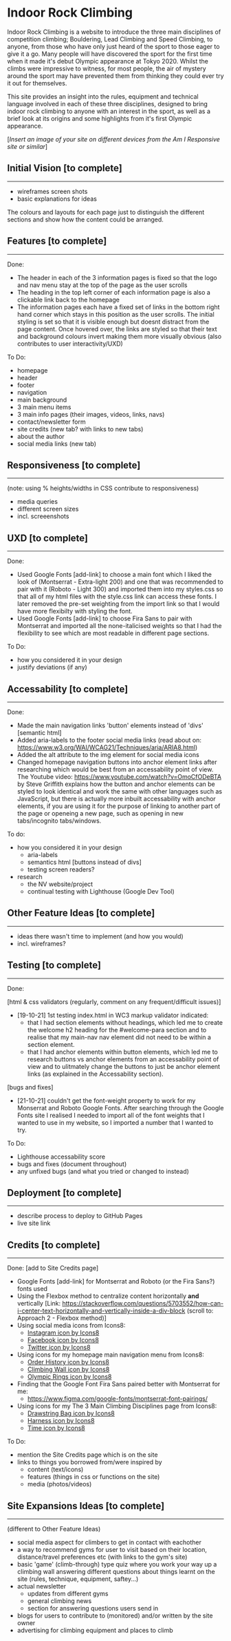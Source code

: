 # Indoor Rock Climbing

Indoor Rock Climbing is a website to introduce the three main disciplines of competition climbing; Bouldering, Lead Climbing and Speed Climbing, to anyone, from those who have only just heard of the sport to those eager to give it a go. Many people will have discovered the sport for the first time when it made it's debut Olympic appearance at Tokyo 2020. Whilst the climbs were impressive to witness, for most people, the air of mystery around the sport may have prevented them from thinking they could ever try it out for themselves. 

This site provides an insight into the rules, equipment and technical language involved in each of these three disciplines, designed to bring indoor rock climbing to anyone with an interest in the sport, as well as a brief look at its origins and some highlights from it's first Olympic appearance.

[*Insert an image of your site on different devices from the Am I Responsive site or similar*]

## Initial Vision [**to complete**]
---

* wireframes screen shots
* basic explanations for ideas

The colours and layouts for each page just to distinguish the different sections and show how the content could be arranged. 

## Features [**to complete**]
---
Done:
* The header in each of the 3 information pages is fixed so that the logo and nav menu stay at the top of the page as the user scrolls
* The heading in the top left corner of each information page is also a clickable link back to the homepage
* The information pages each have a fixed set of links in the bottom right hand corner which stays in this position as the user scrolls. The initial styling is set so that it is visible enough but doesnt distract from the page content. Once hovered over, the links are styled so that their text and background colours invert making them more visually obvious (also contributes to user interactivity/UXD)

To Do:
* homepage
* header
* footer
* navigation
* main background
* 3 main menu items
* 3 main info pages (their images, videos, links, navs)
* contact/newsletter form
* site credits (new tab? with links to new tabs)
* about the author
* social media links (new tab)

## Responsiveness [**to complete**]
---

(note: using % heights/widths in CSS contribute to responsiveness)
* media queries 
* different screen sizes
* incl. screeenshots

## UXD [**to complete**]
---
Done:
* Used Google Fonts [add-link] to choose a main font which I liked the look of (Montserrat - Extra-light 200) and one that was recommended to pair with it (Roboto - Light 300) and imported them into my styles.css so that all of my html files with the style.css link can access these fonts. I later removed the pre-set weighting from the import link so that I would have more flexibilty with styling the font.
* Used Google Fonts [add-link] to choose Fira Sans to pair with Montserrat and imported all the none-italicised weights so that I had the flexibility to see which are most readable in different page sections.  

To Do:
* how you considered it in your design
* justify deviations (if any)

## Accessability [**to complete**]
---

Done:
* Made the main navigation links 'button' elements instead of 'divs' [semantic html] 
* Added aria-labels to the footer social media links (read about on: https://www.w3.org/WAI/WCAG21/Techniques/aria/ARIA8.html)
* Added the alt attribute to the img element for social media icons
* Changed homepage navigation buttons into anchor element links after researching which would be best from an accessability point of view. The Youtube video: https://www.youtube.com/watch?v=OmoCfODeBTA by Steve Griffith explains how the button and anchor elements can be styled to look identical and work the same with other languages such as JavaScript, but there is actually more inbuilt accessability with anchor elements, if you are using it for the purpose of linking to another part of the page or openeing a new page, such as opening in new tabs/incognito tabs/windows.

To do:
* how you considered it in your design 
    * aria-labels
    * semantics html [buttons instead of divs]
    * testing screen readers?
* research
    * the NV website/project
    * continual testing with Lighthouse (Google Dev Tool)

## Other Feature Ideas [**to complete**]
---

* ideas there wasn't time to implement (and how you would)
* incl. wireframes?

## Testing [**to complete**]
---
Done:

[html & css validators (regularly, comment on any frequent/difficult issues)]
* [19-10-21] 1st testing index.html in WC3 markup validator indicated:
    * that I had section elements without headings, which led me to create the welcome h2 heading for the #welcome-para section and to realise that my main-nav nav element did not need to be within a section element.
    * that I had anchor elements within button elements, which led me to research buttons vs anchor elements from an accessability point of view and to ulitmately change the buttons to just be anchor element links (as explained in the Accessability section).

[bugs and fixes]
* [21-10-21] couldn't get the font-weight property to work for my Monserrat and Roboto Google Fonts. After searching through the Google Fonts site I realised I needed to import all of the font weights that I wanted to use in my website, so I imported a number that I wanted to try.  

To Do:
* Lighthouse accessability score
* bugs and fixes (document throughout)
* any unfixed bugs (and what you tried or changed to instead)

## Deployment [**to complete**]
---

* describe process to deploy to GitHub Pages
* live site link

## Credits [**to complete**]
---
Done: [add to Site Credits page]
* Google Fonts [add-link] for Montserrat and Roboto (or the Fira Sans?) fonts used 
* Using the Flexbox method to centralize content horizontally **and** vertically [Link: https://stackoverflow.com/questions/5703552/how-can-i-center-text-horizontally-and-vertically-inside-a-div-block (scroll to: Approach 2 - Flexbox method)] 
* Using social media icons from Icons8:
    * <a href="https://icons8.com/icon/84884/instagram">Instagram icon by Icons8</a>
    * <a href="https://icons8.com/icon/84872/facebook">Facebook icon by Icons8</a>
    * <a href="https://icons8.com/icon/84938/twitter">Twitter icon by Icons8</a>
* Using icons for my homepage main navigation menu from Icons8:
    * <a href="https://icons8.com/icon/61752/order-history">Order History icon by Icons8</a>
    * <a href="https://icons8.com/icon/-oxziy4sBdXf/climbing-wall">Climbing Wall icon by Icons8</a>
    * <a href="https://icons8.com/icon/5111/olympic-rings">Olympic Rings icon by Icons8</a>
* Finding that the Google Font Fira Sans paired better with Montserrat for me:
    * https://www.figma.com/google-fonts/montserrat-font-pairings/
* Using icons for my The 3 Main Climbing Disciplines page from Icons8:
    * <a href="https://icons8.com/icon/9800/drawstring-bag">Drawstring Bag icon by Icons8</a>
    * <a href="https://icons8.com/icon/9809/harness">Harness icon by Icons8</a>
    * <a href="https://icons8.com/icon/19099/time">Time icon by Icons8</a>

To Do:
* mention the Site Credits page which is on the site 
* links to things you borrowed from/were inspired by
    * content (text/icons)
    * features (things in css or functions on the site)
    * media (photos/videos)

##  Site Expansions Ideas [**to complete**] 
---

(different to Other Feature Ideas)

* social media aspect for climbers to get in contact with eachother 
* a way to recommend gyms for user to visit based on their location, distance/travel preferences etc (with links to the gym's site)
* basic 'game' (climb-through) type quiz where you work your way up a climbing wall answering different questions about things learnt on the site (rules, technique, equipment, saftey...)
* actual newsletter 
    * updates from different gyms
    * general climbing news 
    * section for answering questions users send in
* blogs for users to contribute to (monitored) and/or written by the site owner
* advertising for climbing equipment and places to climb 